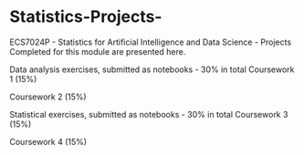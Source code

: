 # Statistics-Projects-
ECS7024P - Statistics for Artificial Intelligence and Data Science - Projects Completed for this module are presented here.

Data analysis exercises, submitted as notebooks - 30% in total
Coursework 1 (15%) 

Coursework 2 (15%) 

Statistical exercises, submitted as notebooks - 30% in total
Coursework 3 (15%) 

Coursework 4 (15%)
